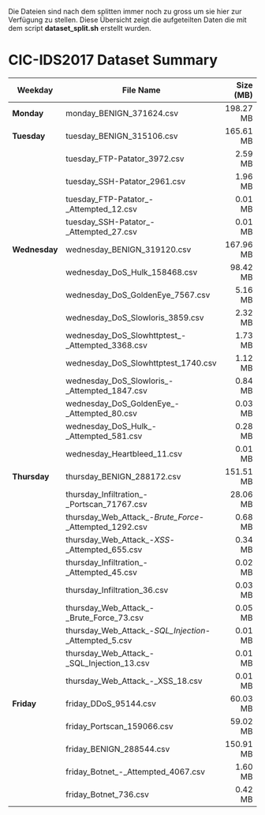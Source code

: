Die Dateien sind nach dem splitten immer noch zu gross um sie hier zur Verfügung zu stellen. Diese Übersicht zeigt die aufgeteilten Daten die mit dem script **dataset_split.sh** erstellt wurden.

# CIC-IDS2017 Dataset Summary

| Weekday    | File Name                                      | Size (MB) |
|------------|-----------------------------------------------|----------:|
| **Monday** | monday_BENIGN_371624.csv                     | 198.27 MB |
| **Tuesday**| tuesday_BENIGN_315106.csv                    | 165.61 MB |
|            | tuesday_FTP-Patator_3972.csv                 |   2.59 MB |
|            | tuesday_SSH-Patator_2961.csv                 |   1.96 MB |
|            | tuesday_FTP-Patator_-_Attempted_12.csv       |   0.01 MB |
|            | tuesday_SSH-Patator_-_Attempted_27.csv       |   0.01 MB |
| **Wednesday** | wednesday_BENIGN_319120.csv               | 167.96 MB |
|            | wednesday_DoS_Hulk_158468.csv                |  98.42 MB |
|            | wednesday_DoS_GoldenEye_7567.csv             |   5.16 MB |
|            | wednesday_DoS_Slowloris_3859.csv             |   2.32 MB |
|            | wednesday_DoS_Slowhttptest_-_Attempted_3368.csv |   1.73 MB |
|            | wednesday_DoS_Slowhttptest_1740.csv          |   1.12 MB |
|            | wednesday_DoS_Slowloris_-_Attempted_1847.csv |   0.84 MB |
|            | wednesday_DoS_GoldenEye_-_Attempted_80.csv   |   0.03 MB |
|            | wednesday_DoS_Hulk_-_Attempted_581.csv       |   0.28 MB |
|            | wednesday_Heartbleed_11.csv                  |   0.01 MB |
| **Thursday** | thursday_BENIGN_288172.csv                 | 151.51 MB |
|            | thursday_Infiltration_-_Portscan_71767.csv   |  28.06 MB |
|            | thursday_Web_Attack_-_Brute_Force_-_Attempted_1292.csv |  0.68 MB |
|            | thursday_Web_Attack_-_XSS_-_Attempted_655.csv |  0.34 MB |
|            | thursday_Infiltration_-_Attempted_45.csv     |  0.02 MB |
|            | thursday_Infiltration_36.csv                 |  0.03 MB |
|            | thursday_Web_Attack_-_Brute_Force_73.csv     |  0.05 MB |
|            | thursday_Web_Attack_-_SQL_Injection_-_Attempted_5.csv |  0.01 MB |
|            | thursday_Web_Attack_-_SQL_Injection_13.csv   |  0.01 MB |
|            | thursday_Web_Attack_-_XSS_18.csv             |  0.01 MB |
| **Friday** | friday_DDoS_95144.csv                        |  60.03 MB |
|            | friday_Portscan_159066.csv                   |  59.02 MB |
|            | friday_BENIGN_288544.csv                     | 150.91 MB |
|            | friday_Botnet_-_Attempted_4067.csv           |   1.60 MB |
|            | friday_Botnet_736.csv                        |   0.42 MB |
